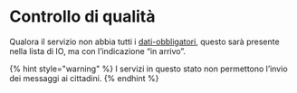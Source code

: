 # Controllo di qualità

Qualora il servizio non abbia tutti i [dati-obbligatori](dati-obbligatori/ "mention"), questo sarà presente nella lista di IO, ma con l’indicazione “in arrivo”.&#x20;

{% hint style="warning" %}
I servizi in questo stato non permettono l’invio dei messaggi ai cittadini.
{% endhint %}
